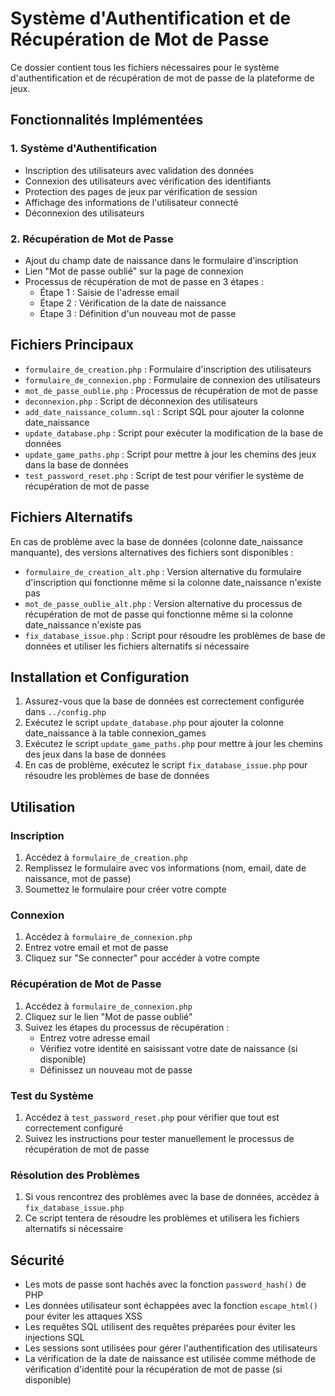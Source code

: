 # Système d'Authentification et de Récupération de Mot de Passe

Ce dossier contient tous les fichiers nécessaires pour le système d'authentification et de récupération de mot de passe de la plateforme de jeux.

## Fonctionnalités Implémentées

### 1. Système d'Authentification
- Inscription des utilisateurs avec validation des données
- Connexion des utilisateurs avec vérification des identifiants
- Protection des pages de jeux par vérification de session
- Affichage des informations de l'utilisateur connecté
- Déconnexion des utilisateurs

### 2. Récupération de Mot de Passe
- Ajout du champ date de naissance dans le formulaire d'inscription
- Lien "Mot de passe oublié" sur la page de connexion
- Processus de récupération de mot de passe en 3 étapes :
  - Étape 1 : Saisie de l'adresse email
  - Étape 2 : Vérification de la date de naissance
  - Étape 3 : Définition d'un nouveau mot de passe

## Fichiers Principaux

- `formulaire_de_creation.php` : Formulaire d'inscription des utilisateurs
- `formulaire_de_connexion.php` : Formulaire de connexion des utilisateurs
- `mot_de_passe_oublie.php` : Processus de récupération de mot de passe
- `deconnexion.php` : Script de déconnexion des utilisateurs
- `add_date_naissance_column.sql` : Script SQL pour ajouter la colonne date_naissance
- `update_database.php` : Script pour exécuter la modification de la base de données
- `update_game_paths.php` : Script pour mettre à jour les chemins des jeux dans la base de données
- `test_password_reset.php` : Script de test pour vérifier le système de récupération de mot de passe

## Fichiers Alternatifs

En cas de problème avec la base de données (colonne date_naissance manquante), des versions alternatives des fichiers sont disponibles :

- `formulaire_de_creation_alt.php` : Version alternative du formulaire d'inscription qui fonctionne même si la colonne date_naissance n'existe pas
- `mot_de_passe_oublie_alt.php` : Version alternative du processus de récupération de mot de passe qui fonctionne même si la colonne date_naissance n'existe pas
- `fix_database_issue.php` : Script pour résoudre les problèmes de base de données et utiliser les fichiers alternatifs si nécessaire

## Installation et Configuration

1. Assurez-vous que la base de données est correctement configurée dans `../config.php`
2. Exécutez le script `update_database.php` pour ajouter la colonne date_naissance à la table connexion_games
3. Exécutez le script `update_game_paths.php` pour mettre à jour les chemins des jeux dans la base de données
4. En cas de problème, exécutez le script `fix_database_issue.php` pour résoudre les problèmes de base de données

## Utilisation

### Inscription
1. Accédez à `formulaire_de_creation.php`
2. Remplissez le formulaire avec vos informations (nom, email, date de naissance, mot de passe)
3. Soumettez le formulaire pour créer votre compte

### Connexion
1. Accédez à `formulaire_de_connexion.php`
2. Entrez votre email et mot de passe
3. Cliquez sur "Se connecter" pour accéder à votre compte

### Récupération de Mot de Passe
1. Accédez à `formulaire_de_connexion.php`
2. Cliquez sur le lien "Mot de passe oublié"
3. Suivez les étapes du processus de récupération :
   - Entrez votre adresse email
   - Vérifiez votre identité en saisissant votre date de naissance (si disponible)
   - Définissez un nouveau mot de passe

### Test du Système
1. Accédez à `test_password_reset.php` pour vérifier que tout est correctement configuré
2. Suivez les instructions pour tester manuellement le processus de récupération de mot de passe

### Résolution des Problèmes
1. Si vous rencontrez des problèmes avec la base de données, accédez à `fix_database_issue.php`
2. Ce script tentera de résoudre les problèmes et utilisera les fichiers alternatifs si nécessaire

## Sécurité

- Les mots de passe sont hachés avec la fonction `password_hash()` de PHP
- Les données utilisateur sont échappées avec la fonction `escape_html()` pour éviter les attaques XSS
- Les requêtes SQL utilisent des requêtes préparées pour éviter les injections SQL
- Les sessions sont utilisées pour gérer l'authentification des utilisateurs
- La vérification de la date de naissance est utilisée comme méthode de vérification d'identité pour la récupération de mot de passe (si disponible)
